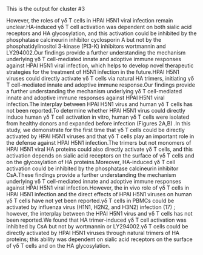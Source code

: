 This is the output for cluster #3

However, the roles of γδ T cells in HPAI H5N1 viral infection remain unclear.HA-induced γδ T cell activation was dependent on both sialic acid receptors and HA glycosylation, and this activation could be inhibited by the phosphatase calcineurin inhibitor cyclosporin A but not by the phosphatidylinositol 3-kinase (PI3-K) inhibitors wortmannin and LY294002.Our findings provide a further understanding the mechanism underlying γδ T cell-mediated innate and adoptive immune responses against HPAI H5N1 viral infection, which helps to develop novel therapeutic strategies for the treatment of H5N1 infection in the future.HPAI H5N1 viruses could directly activate γδ T cells via natural HA trimers, initiating γδ T cell-mediated innate and adoptive immune response.Our findings provide a further understanding the mechanism underlying γδ T cell-mediated innate and adoptive immune responses against HPAI H5N1 viral infection.The interplay between HPAI H5N1 virus and human γδ T cells has not been reported.To determine whether HPAI H5N1 virus could directly induce human γδ T cell activation in vitro, human γδ T cells were isolated from healthy donors and expanded before infection (Figures 2A,B) .In this study, we demonstrate for the first time that γδ T cells could be directly activated by HPAI H5N1 viruses and that γδ T cells play an important role in the defense against HPAI H5N1 infection.The trimers but not monomers of HPAI H5N1 viral HA proteins could also directly activate γδ T cells, and this activation depends on sialic acid receptors on the surface of γδ T cells and on the glycosylation of HA proteins.Moreover, HA-induced γδ T cell activation could be inhibited by the phosphatase calcineurin inhibitor CsA.These findings provide a further understanding the mechanism underlying γδ T cell-mediated innate and adoptive immune responses against HPAI H5N1 viral infection.However, the in vivo role of γδ T cells in HPAI H5N1 infection and the direct effects of HPAI H5N1 viruses on human γδ T cells have not yet been reported.γδ T cells in PBMCs could be activated by influenza virus (H1N1, H2N2, and H3N2) infection (17) ; however, the interplay between the HPAI H5N1 virus and γδ T cells has not been reported.We found that HA trimer-induced γδ T cell activation was inhibited by CsA but not by wortmannin or LY294002.γδ T cells could be directly activated by HPAI H5N1 viruses through natural trimers of HA proteins; this ability was dependent on sialic acid receptors on the surface of γδ T cells and on the HA glycosylation.